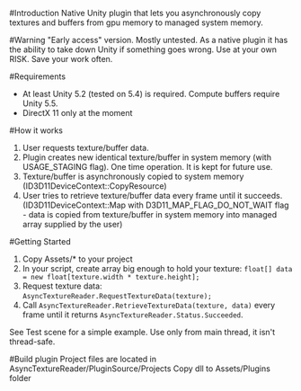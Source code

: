 #Introduction 
Native Unity plugin that lets you asynchronously copy textures and buffers from gpu memory to managed system memory.

#Warning
"Early access" version. Mostly untested. As a native plugin it has the ability to take down Unity if something goes wrong. Use at your own RISK. Save your work often.

#Requirements
- At least Unity 5.2 (tested on 5.4) is required. Compute buffers require Unity 5.5.
- DirectX 11 only at the moment

#How it works
1. User requests texture/buffer data.
2. Plugin creates new identical texture/buffer in system memory (with USAGE_STAGING flag). One time operation. It is kept for future use.
3. Texture/buffer is asynchronously copied to system memory (ID3D11DeviceContext::CopyResource)
4. User tries to retrieve texture/buffer data every frame until it succeeds. (ID3D11DeviceContext::Map with D3D11_MAP_FLAG_DO_NOT_WAIT flag - data is copied from texture/buffer in system memory into managed array supplied by the user)

#Getting Started
1. Copy Assets/* to your project
2. In your script, create array big enough to hold your texture: `float[] data = new float[texture.width * texture.height];`
3. Request texture data: `AsyncTextureReader.RequestTextureData(texture);`
4. Call `AsyncTextureReader.RetrieveTextureData(texture, data)` every frame until it returns `AsyncTextureReader.Status.Succeeded`.

See Test scene for a simple example. Use only from main thread, it isn't thread-safe.

#Build plugin
Project files are located in AsyncTextureReader/PluginSource/Projects
Copy dll to Assets/Plugins folder
